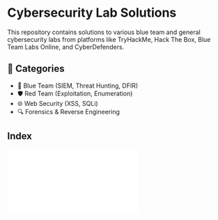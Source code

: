 # Cybersecurity Lab Solutions

This repository contains solutions to various blue team and general cybersecurity labs from platforms like TryHackMe, Hack The Box, Blue Team Labs Online, and CyberDefenders.

## 🧠 Categories
- 🔵 Blue Team (SIEM, Threat Hunting, DFIR)
- 🛡️ Red Team (Exploitation, Enumeration)
- 🌐 Web Security (XSS, SQLi)
- 🔍 Forensics & Reverse Engineering


## Index

!['index'](_index.md)